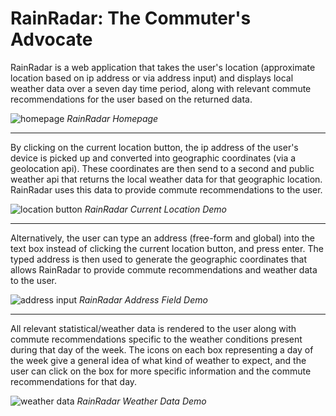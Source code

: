 # RainRadar: The Commuter's Advocate
RainRadar is a web application that takes the user's location (approximate location based on ip address or via address input) and displays local weather data over a seven day time period, along with relevant commute recommendations for the user based on the returned data.

![homepage](public/images/homepage.gif)
_RainRadar Homepage_

---

By clicking on the current location button, the ip address of the user's device is picked up and converted into geographic coordinates (via a geolocation api). These coordinates are then send to a second and public weather api that returns the local weather data for that geographic location. RainRadar uses this data to provide commute recommendations to the user.

![location button](public/images/location.gif)
_RainRadar Current Location Demo_

---

Alternatively, the user can type an address (free-form and global) into the text box instead of clicking the current location button, and press enter. The typed address is then used to generate the geographic coordinates that allows RainRadar to provide commute recommendations and weather data to the user.

![address input](public/images/addressinput.gif)
_RainRadar Address Field Demo_

---

All relevant statistical/weather data is rendered to the user along with commute recommendations specific to the weather conditions present during that day of the week. The icons on each box representing a day of the week give a general idea of what kind of weather to expect, and the user can click on the box for more specific information and the commute recommendations for that day.

![weather data](public/images/weatherdata.gif)
_RainRadar Weather Data Demo_
